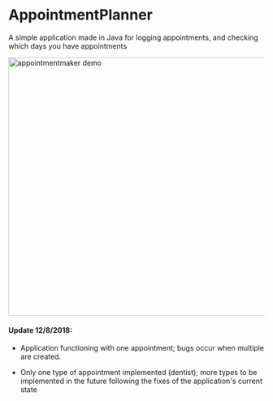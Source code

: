 # AppointmentPlanner
A simple application made in Java for logging appointments, and checking which days you have appointments

<img width="509" alt="appointmentmaker demo" src="https://user-images.githubusercontent.com/26355832/49692304-f517f480-fb0b-11e8-90d7-55a547cb76f7.PNG">


#### Update 12/8/2018:
 - Application functioning with one appointment; bugs occur when multiple are created.
  
 - Only one type of appointment implemented (dentist); more types to be implemented in the future following the fixes of the application's      current state

